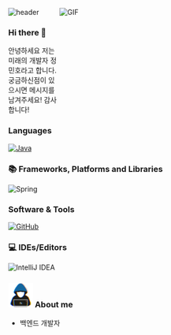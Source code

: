 ![header](https://capsule-render.vercel.app/api?type=cylinder&color=00000&height=150&section=header&text=Hi%20Im%20Mino&fontColor=ffffff&fontSize=70&animation=fadeIn&fontAlignY=55)
<img align="right" top="500" height="300" width="400" alt="GIF" src="https://media.giphy.com/media/SWoSkN6DxTszqIKEqv/giphy.gif">
</a>


### Hi there 👋
안녕하세요 저는 미래의 개발자 정민호라고 합니다. 궁금하신점이 있으시면 메시지를 남겨주세요! 감사합니다!

### Languages
 <a href="https://www.java.com" target="_blank"> 
    <img alt="Java" src="https://img.shields.io/badge/Java-%23007396.svg?style=plastic&logo=java&logoColor=white">
  </a>
  
### 📚 Frameworks, Platforms and Libraries
![Spring](https://img.shields.io/badge/spring-%236DB33F.svg?style=for-the-badge&logo=spring&logoColor=white)
  
### Software & Tools
<a href="#"><img alt="GitHub" src="https://img.shields.io/badge/github-%23181717.svg?style=plastic&logo=github&logoColor=white"></a>

### 💻 IDEs/Editors
![IntelliJ IDEA](https://img.shields.io/badge/IntelliJIDEA-000000.svg?style=for-the-badge&logo=intellij-idea&logoColor=white)


### <picture><img src = "https://github.com/0xAbdulKhalid/0xAbdulKhalid/raw/main/assets/mdImages/about_me.gif" width = 50px></picture> **About me**
- 백엔드 개발자


<!--
**jeongminoo/jeongminoo** is a ✨ _special_ ✨ repository because its `README.md` (this file) appears on your GitHub profile.

Here are some ideas to get you started:

- 🔭 I’m currently working on ...
- 🌱 I’m currently learning ... metabus academy
- 👯 I’m looking to collaborate on ...
- 🤔 I’m looking for help with ...
- 💬 Ask me about ...
- 📫 How to reach me: ...
- 😄 Pronouns: ...
- ⚡ Fun fact: ...
-->
